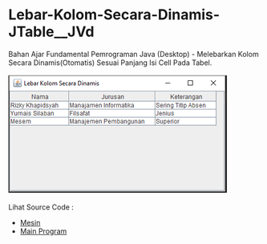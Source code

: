 # Lebar-Kolom-Secara-Dinamis-JTable__JVd
Bahan Ajar Fundamental Pemrograman Java (Desktop) - Melebarkan Kolom Secara Dinamis(Otomatis) Sesuai Panjang Isi Cell Pada Tabel.<br><br>
<img src="https://github.com/RizkyKhapidsyah/Lebar-Kolom-Secara-Dinamis-JTable__JVd/blob/master/result/001.PNG"><br><br>
Lihat Source Code :<br>
- <a href="https://github.com/RizkyKhapidsyah/Lebar-Kolom-Secara-Dinamis-JTable__JVd/blob/master/src/com/rk/Mesin.java">Mesin</a><br>
- <a href="https://github.com/RizkyKhapidsyah/Lebar-Kolom-Secara-Dinamis-JTable__JVd/blob/master/src/MainProgram.java">Main Program</a>
